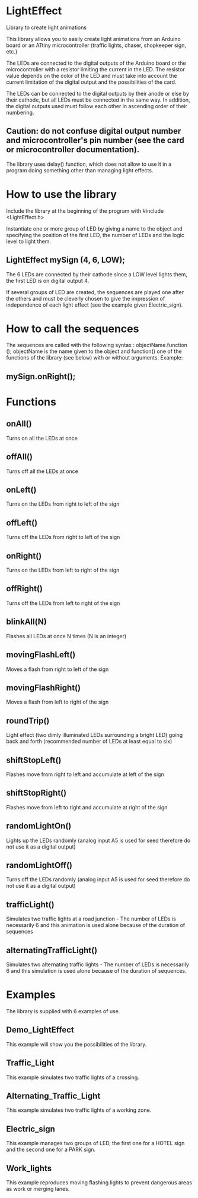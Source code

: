 # LightEffect
Library to create light animations

This library allows you to easily create light animations from an Arduino board or an ATtiny microcontroller (traffic lights, chaser, shopkeeper sign, etc.)

The LEDs are connected to the digital outputs of the Arduino board or the microcontroller with a resistor limiting the current in the LED. The resistor value depends on the color of the LED and must take into account the current limitation of the digital output and the possibilities of the card.

The LEDs can be connected to the digital outputs by their anode or else by their cathode, but all LEDs must be connected in the same way. In addition, the digital outputs used must follow each other in ascending order of their numbering.
## Caution: do not confuse digital output number and microcontroller's pin number (see the card or microcontroller documentation).

The library uses delay() function, which does not allow to use it in a program doing something other than managing light effects.

# How to use the library 

Include the library at the beginning of the program with #include <LightEffect.h>

Instantiate one or more group of LED by giving a name to the object and specifying the position of the first LED, the number of LEDs and the logic level to light them.
## LightEffect mySign (4, 6, LOW);
The 6 LEDs are connected by their cathode since a LOW level lights them, the first LED is on digital output 4.

If several groups of LED are created, the sequences are played one after the others and must be cleverly chosen to give the impression of independence of each light effect
(see the example given Electric_sign).

# How to call the sequences 

The sequences are called with the following syntax : objectName.function ();
objectName is the name given to the object and function() one of the functions of the library (see below) with or without arguments. Example:
## mySign.onRight();

# Functions 

## onAll()			
Turns on all the LEDs at once
## offAll()		
Turns off all the LEDs at once
## onLeft()		
Turns on the LEDs from right to left of the sign
## offLeft()		
Turns off the LEDs from right to left of the sign
## onRight()		
Turns on the LEDs from left to right of the sign
## offRight()		
Turns off the LEDs from left to right of the sign
## blinkAll(N)		
Flashes all LEDs at once N times (N is an integer)
## movingFlashLeft()	
Moves a flash from right to left of the sign
## movingFlashRight()	
Moves a flash from left to right of the sign
## roundTrip()		
Light effect (two dimly illuminated LEDs surrounding a bright LED) going back and forth (recommended number of LEDs at least equal to six)
## shiftStopLeft()		
Flashes move from right to left and accumulate at left of the sign
## shiftStopRight()	
Flashes move from left to right and accumulate at right of the sign
## randomLightOn()		
Lights up the LEDs randomly (analog input A5 is used for seed therefore do not use it as a digital output)
## randomLightOff()	
Turns off the LEDs randomly (analog input A5 is used for seed therefore do not use it as a digital output)	
## trafficLight()		
Simulates two traffic lights at a road junction - The number of LEDs is necessarily 6 and this animation is used alone because of the duration of sequences
## alternatingTrafficLight()	
Simulates two alternating traffic lights - The number of LEDs is necessarily 6 and this simulation is used alone because of the duration of sequences.

# Examples 

The library is supplied with 6 examples of use.
## Demo_LightEffect 
This example will show you the possibilities of the library.
## Traffic_Light 
This example simulates two traffic lights of a crossing.
## Alternating_Traffic_Light 
This example simulates two traffic lights of a working zone.
## Electric_sign 
This example manages two groups of LED, the first one for a HOTEL sign and the second one for a PARK sign.
## Work_lights 
This example reproduces moving flashing lights to prevent dangerous areas as work or merging lanes.

